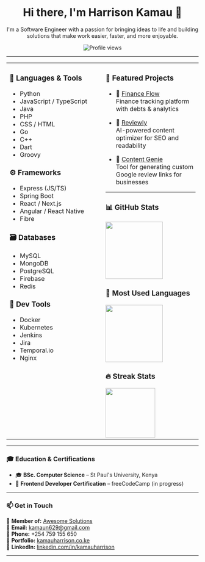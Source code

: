 <h1 align="center">Hi there, I'm Harrison Kamau 👋</h1>

<p align="center">
  I'm a Software Engineer with a passion for bringing ideas to life and building solutions that make work easier, faster, and more enjoyable.
</p>

<p align="center">
  <img src="https://komarev.com/ghpvc/?username=kamau-n&label=Profile%20views&color=0e75b6&style=flat" alt="Profile views" />
</p>

---

<table>
  <tr>
    <td valign="top" width="50%">

### 🧰 Languages & Tools

- Python  
- JavaScript / TypeScript  
- Java  
- PHP  
- CSS / HTML  
- Go  
- C++  
- Dart  
- Groovy  

### ⚙️ Frameworks

- Express (JS/TS)  
- Spring Boot  
- React / Next.js  
- Angular / React Native  
- Fibre  

### 🗃️ Databases

- MySQL  
- MongoDB  
- PostgreSQL  
- Firebase  
- Redis  

### 🔧 Dev Tools

- Docker  
- Kubernetes  
- Jenkins  
- Jira  
- Temporal.io  
- Nginx  

</td>

<td valign="top" width="50%">

### 📌 Featured Projects

- 🎯 [Finance Flow](https://github.com/kamau-n/smart-booking-system)  
  Finance tracking platform with debts & analytics

- 📱 [Reviewly](https://github.com/kamau-n/)  
  AI-powered content optimizer for SEO and readability

- 🔐 [Content Genie](https://github.com/kamau-n/)  
  Tool for generating custom Google review links for businesses

---

### 📊 GitHub Stats

<img src="https://github-readme-stats.vercel.app/api?username=kamau-n&show_icons=true&theme=default" height="150"/>

### 🧮 Most Used Languages

<img src="https://github-readme-stats.vercel.app/api/top-langs/?username=kamau-n&layout=compact&theme=default" height="150"/>

### 🔥 Streak Stats

<picture>
  <source media="(prefers-color-scheme: dark)" srcset="https://streak-stats.demolab.com?user=kamau-n&theme=dark" />
  <img src="https://streak-stats.demolab.com?user=kamau-n&theme=default" height="130"/>
</picture>

</td>
  </tr>
</table>

---

### 🎓 Education & Certifications

- 🎓 **BSc. Computer Science** – St Paul's University, Kenya  
- 📜 **Frontend Developer Certification** – freeCodeCamp (in progress)

---

### 📫 Get in Touch

💼 <strong>Member of:</strong> [Awesome Solutions](https://awesome.co.ke)  
📧 <strong>Email:</strong> [kamaun629@gmail.com](mailto:kamaun629@gmail.com)  
📱 <strong>Phone:</strong> +254 759 155 650  
🔗 <strong>Portfolio:</strong> [kamauharrison.co.ke](https://www.kamauharrison.co.ke)  
💼 <strong>LinkedIn:</strong> [linkedin.com/in/kamauharrison](https://linkedin.com/in/kamauharrison)

---
